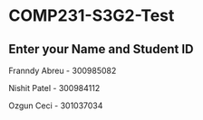 # COMP231-S3G2-Test
## Enter your Name and Student ID

Franndy Abreu - 300985082	

Nishit Patel - 300984112

Ozgun Ceci - 301037034
